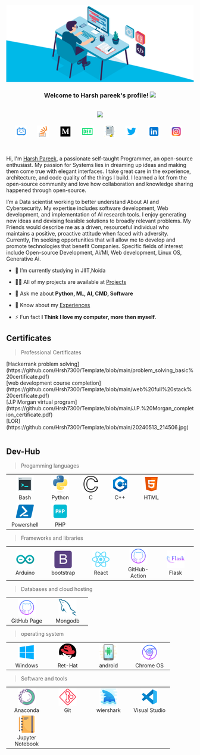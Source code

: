[![MasterHead](00086-desk-anim-v0.3.gif)]()
<h3 align="center">
  Welcome to Harsh pareek's profile!
  <img src="https://media.giphy.com/media/hvRJCLFzcasrR4ia7z/giphy.gif" width="28">
</h3>

<!-- Typing SVG  - https://readme-typing-svg.herokuapp.com/demo/ 
leetcode: https://leetcard.jacoblin.cool/ -->
<h2 align="center">
  <a href="https://git.io/typing-svg"><img src="https://readme-typing-svg.herokuapp.com?lines=I+am+Harsh+Pareek;I'm+Self-taught+Programmer;I+am+an+open-source+enthusiast;I+am+a+creator;I+am+a+Ai+enthusiast;I+am+a+researcher"></a>
  </h2>
 
 <!-- platfrom -->
 <p align="center">
  
  &#8287;&#8287;&#8287;&#8287;&#8287;
   <a href="#"><img width="32px" alt="bilibili" title="Bilibili" src="./bilibili.png"/></a>
  &#8287;&#8287;&#8287;&#8287;&#8287;
  <a href="#"><img width="32px" alt="StacoverFlow" title="StacoverFlow" src="stac.PNG"/></a>
  &#8287;&#8287;&#8287;&#8287;&#8287;
  <a href="https://medium.com/@harshpareek6377"><img width="32px" alt="Medium" title="Medium" src="./medium%20(2).png"/></a>
  &#8287;&#8287;&#8287;&#8287;&#8287;
  <a href="https://dev.to/harsh_pareek"><img width="32px" alt="Dev.to" title="naem dev" src="./dev-32.png"></a>
  &#8287;&#8287;&#8287;&#8287;&#8287;
  <a href="https://github.com/Hrsh7300"><img width="32px" alt="Portfolio" src="./cv.png"/></a>
  &#8287;&#8287;&#8287;&#8287;&#8287;
  <a href="https://x.com/HarshPa72625734" alt="Twitter"><img width="32px" src="./twitter.png"/></a>
  &#8287;&#8287;&#8287;&#8287;&#8287;
  <a href="https://www.linkedin.com/in/harsh-pareek-0ba8b0191?lipi=urn%3Ali%3Apage%3Ad_flagship3_profile_view_base_contact_details%3Bu%2BY6%2BD5%2BTLKW4GQpEr2zzg%3D%3D" alt="LinkedIN"><img width="32px" src="./linked.png"/></a>
  &#8287;&#8287;&#8287;&#8287;&#8287;
  <a href="https://www.instagram.com/_hxrsh.12/" alt="Instagram"><img width="32px" src="./insta.png"/></a>
  &#8287;&#8287;&#8287;&#8287;&#8287;
</p>


 <br>
  
Hi, I'm [Harsh Pareek](http://naemazam.com/), a passionate self-taught Programmer, an open-source enthusiast. My passion for Systems lies in dreaming up ideas and making them come true with elegant interfaces. I take great care in the experience, architecture, and code quality of the things I build. I learned a lot from the open-source community and love how collaboration and knowledge sharing happened through open-source.


I’m a Data scientist working to better understand About AI and Cybersecurity. My expertise includes software development, Web development, and implementation of AI research tools. I enjoy generating new ideas and devising feasible solutions to broadly relevant problems. My Friends would describe me as a driven, resourceful individual who maintains a positive, proactive attitude when faced with adversity. Currently, I’m seeking opportunities that will allow me to develop and promote technologies that benefit Companies. Specific fields of interest include Open-source Development, Ai/Ml, Web development, Linux OS, Generative Ai.


  
  
- 🔭 I’m currently studying in JIIT,Noida

- 👨‍💻 All of my projects are available at [Projects](https://github.com/Hrsh7300)

- 💬 Ask me about **Python, ML, AI, CMD, Software**

- 📄 Know about my [Experiences](https://github.com/Hrsh7300/Template/blob/main/naemazam-main/Harsh_Pareek_-_Software_Engineer.pdf)

- ⚡ Fun fact **I Think I love my computer, more then myself.**


 

<h2 align="left" id="harsh">Certificates</h2>

>Professional Certificates

<table>
  <tr>
     [Hackerrank problem solving](https://github.com/Hrsh7300/Template/blob/main/problem_solving_basic%20certificate.pdf)
    <br>
     [web development course completion](https://github.com/Hrsh7300/Template/blob/main/web%20full%20stack%20certificate.pdf)
     <br>
    [J.P Morgan virtual program](https://github.com/Hrsh7300/Template/blob/main/J.P.%20Morgan_completion_certificate.pdf)
     <br>
    [LOR](https://github.com/Hrsh7300/Template/blob/main/20240513_214506.jpg)
     </tr>
</table>



<h2 align="left" id="naemazam">Dev-Hub</h2>

> Progamming languages

<table>
  <tr>
    <td align="center" width="96">
      <a href="#">
        <img src="./bash.png" width="48" height="48" alt="#" />
      </a>
      <br>Bash
    </td>
    <td align="center" width="96">
      <a href="#">
        <img src="./python-original.svg" width="48" height="48" alt="Python" />
      </a>
      <br>Python
    </td>
    <td align="center" width="96">
      <a href="#">
        <img src="./c.png" width="48" height="48" alt="c" />
      </a>
      <br>C
    </td>
    <td align="center" width="96">
      <a href="#">
        <img src="/c++.png" width="48" height="48" alt="Jsonnet" />
      </a>
      <br>C++
    </td>
     <td align="center" width="96">
      <a href="#">
        <img src="./html.png" width="48" height="48" alt="TypeScript" />
      </a>
      <br>HTML
    </td>
     <td align="center" width="96">
    </td>
  </tr>
  <tr>
    <td align="center" width="96">
      <a href="#">
        <img src="./power.png" width="48" height="48" alt="TypeScript" />
      </a>
      <br>Powershell
    </td>
    <td align="center" width="96">
      <a href="#">
        <img src="./php.png" width="48" height="48" alt="PHP" />
      </a>
      <br>PHP
    </td>
    </tr>
</table>

> Frameworks and libraries

<table>
  <tr>
    <td align="center" width="96">
      <a href="#">
        <img src="./ardoino.png" width="48" height="48" alt="C#" />
      </a>
      <br>Arduino
    </td>
    <td align="center" width="96">
      <a href="#">
        <img src="./bootstrap-plain.svg" width="48" height="48" alt="Python" />
      </a>
      <br>bootstrap
    </td>
    <td align="center" width="96">
      <a href="#">
        <img src="./react-original.svg" width="48" height="48" alt="react" />
      </a>
      <br>React
    </td>
    <td align="center" width="96">
      <a href="#">
        <img src="./github.png" width="48" height="48" alt="TypeScript" />
      </a>
      <br>GitHub-Action
    </td>
     <td align="center" width="96">
      <a href="#">
        <img src="./flask.png" width="48" height="48" alt="TypeScript" />
      </a>
      <br>Flask
     </td>
    </tr>
</table>

> Databases and cloud hosting

<table>
  <tr>
    <td align="center" width="96">
      <a href="#">
        <img src="./github.png" width="48" height="48" alt="C#" />
      </a>
      <br>GitHub Page
    </td>
    <td align="center" width="96">
      <a href="#">
        <img src="./mysql-original.svg" width="48" height="48" alt="Python" />
      </a>
      <br>Mongodb
    </td>
    </tr>
</table>

> operating system

<table>
  <tr>
    <td align="center" width="96">
      <a href="#">
        <img src="./windo.png" width="48" height="48" alt="C#" />
      </a>
      <br>Windows
    </td>
    <td align="center" width="96">
      <a href="#">
        <img src="./redhat-original.svg" width="48" height="48" alt="Python" />
      </a>
      <br>Ret-Hat
    </td>
    <td align="center" width="96">
      <a href="#">
        <img src="./ando.png" width="48" height="48" alt="TypeScript" />
      </a>
      <br>android
    </td>
    <td align="center" width="96">
      <a href="#">
        <img src="./crom.png" width="48" height="48" alt="TypeScript" />
      </a>
      <br>Chrome OS
    </td>
    </tr>
</table>

> Software and tools
<table>
    <td align="center" width="96">
      <a href="#">
        <img src="./anaconda.png" width="48" height="48" alt="Python" />
      </a>
      <br>Anaconda
    </td>
    <td align="center" width="96">
      <a href="#">
        <img src="./git.png" width="48" height="48" alt="Git" />
      </a>
      <br>Git
    <td align="center" width="96">
      <a href="#">
        <img src="/shark.png" width="48" height="48" alt="shark" />
      </a>
      <br>wiershark
    </td>
    <td align="center" width="96">
      <a href="#">
        <img src="./vs.png" width="48" height="48" alt="TypeScript" />
      </a>
      <br>Visual Studio
    </td>
     <tr>
    <td align="center" width="96">
      <a href="#">
        <img src="./jnote.png" width="48" height="48" alt="TypeScript" />
      </a>
      <br>Jupyter Notebook
    </td>
    </tr>
</table>



